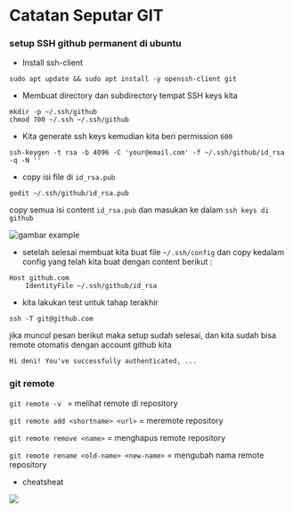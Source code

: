 # Catatan Seputar GIT

### setup SSH github permanent di ubuntu 

* Install ssh-client 

`sudo apt update && sudo apt install -y openssh-client git`

*  Membuat directory dan subdirectory tempat SSH keys kita  
```
mkdir -p ~/.ssh/github
chmod 700 ~/.ssh ~/.ssh/github
```

* Kita generate ssh keys kemudian kita beri permission `600`

`ssh-keygen -t rsa -b 4096 -C 'your@email.com' -f ~/.ssh/github/id_rsa -q -N ''`

* copy isi file di `id_rsa.pub` 

`gedit ~/.ssh/github/id_rsa.pub`

copy semua isi content `id_rsa.pub` dan masukan ke dalam `ssh keys di github`

![gambar example](https://i.stack.imgur.com/cCx8p.png)

* setelah selesai membuat kita buat file `~/.ssh/config` dan copy kedalam config yang telah kita buat dengan content berikut :  
```
Host github.com
    IdentityFile ~/.ssh/github/id_rsa
```

* kita lakukan test untuk tahap terakhir 

`ssh -T git@github.com`

jika muncul pesan berikut maka setup sudah selesai, dan kita sudah bisa remote otomatis dengan account github kita

`Hi deni! You've successfully authenticated, ...`

### git remote 

`git remote -v `  = melihat remote di repository

`git remote add <shortname> <url>` = meremote repository 

`git remote remove <name>`         = menghapus remote repository

`git remote rename <old-name> <new-name>` = mengubah nama remote repository


* cheatsheat

![](https://www.git-tower.com/blog/media/pages/posts/git-cheat-sheet/-1223884809-1614838807/git-cheat-sheet-large01.png)
